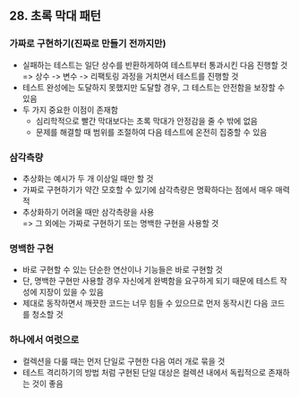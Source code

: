 ## 28. 초록 막대 패턴
   
### 가짜로 구현하기(진짜로 만들기 전까지만)
- 실패하는 테스트는 일단 상수를 반환하게하여 테스트부터 통과시킨 다음 진행할 것  
  => 상수 -> 변수 -> 리팩토링 과정을 거치면서 테스트를 진행할 것
- 테스트 완성에는 도달하지 못했지만 도달할 경우, 그 테스트는 안전함을 보장할 수 있음
- 두 가지 중요한 이점이 존재함  
  - 심리학적으로 빨간 막대보다는 초록 막대가 안정감을 줄 수 밖에 없음
  - 문제를 해결할 때 범위를 조절하여 다음 테스트에 온전히 집중할 수 있음

### 삼각측량
- 추상화는 예시가 두 개 이상일 때만 할 것
- 가짜로 구현하기가 약간 모호할 수 있기에 삼각측량은 명확하다는 점에서 매우 매력적
- 추상화하기 어려울 때만 삼각측량을 사용  
  => 그 외에는 가짜로 구현하기 또는 명백한 구현을 사용할 것

### 명백한 구현
- 바로 구현할 수 있는 단순한 연산이나 기능들은 바로 구현할 것
- 단, 명백한 구현만 사용할 경우 자신에게 완벽함을 요구하게 되기 때문에 테스트 작성에 지장이 있을 수 있음
- 제대로 동작하면서 깨끗한 코드는 너무 힘들 수 있으므로 먼저 동작시킨 다음 코드를 청소할 것

### 하나에서 여럿으로
- 컬렉션을 다룰 때는 먼저 단일로 구현한 다음 여러 개로 묶을 것
- 테스트 격리하기의 방법 처럼 구현된 단일 대상은 컬렉션 내에서 독립적으로 존재하는 것이 좋음
